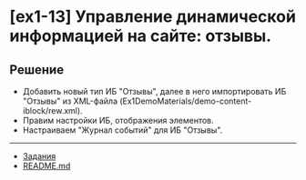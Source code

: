 # [ex1-13] Управление динамической информацией на сайте: отзывы.

## Решение

* Добавить новый тип ИБ "Отзывы", далее в него импортировать ИБ "Отзывы" из XML-файла (Ex1DemoMaterials/demo-content-iblock/rew.xml).
* Правим настройки ИБ, отображения элементов.
* Настраиваем "Журнал событий" для ИБ "Отзывы".

____
* [Задания](../tasks.md)
* [README.md](../../README.md)